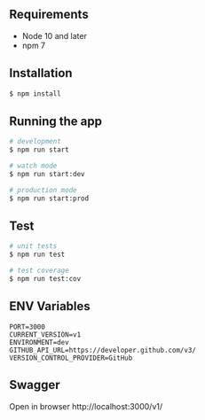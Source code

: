 ## Requirements
* Node 10 and later
* npm 7

## Installation

```bash
$ npm install
```

## Running the app

```bash
# development
$ npm run start

# watch mode
$ npm run start:dev

# production mode
$ npm run start:prod
```

## Test

```bash
# unit tests
$ npm run test

# test coverage
$ npm run test:cov
```

## ENV Variables
```
PORT=3000
CURRENT_VERSION=v1
ENVIRONMENT=dev
GITHUB_API_URL=https://developer.github.com/v3/
VERSION_CONTROL_PROVIDER=GitHub
```

## Swagger
Open in browser http://localhost:3000/v1/
